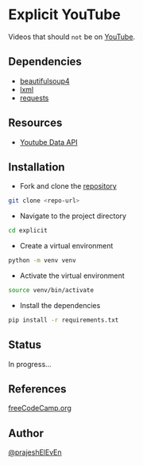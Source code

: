 # Explicit YouTube

Videos that should `not` be on [YouTube](https://www.youtube.com/).

## Dependencies

- [beautifulsoup4](https://pypi.org/project/beautifulsoup4/)
- [lxml](https://pypi.org/project/lxml/)
- [requests](https://pypi.org/project/requests/)

## Resources

- [Youtube Data API](https://developers.google.com/youtube/v3)

## Installation

- Fork and clone the [repository](https://github.com/prajeshElEvEn/explicit)

```bash
git clone <repo-url>
```

- Navigate to the project directory

```bash
cd explicit
```

- Create a virtual environment

```bash
python -m venv venv
```

- Activate the virtual environment

```bash
source venv/bin/activate
```

- Install the dependencies

```bash
pip install -r requirements.txt
```

## Status

In progress...

## References

[freeCodeCamp.org](https://www.youtube.com/watch?v=XVv6mJpFOb0)

## Author

[@prajeshElEvEn](https://github.com/prajeshElEvEn)

